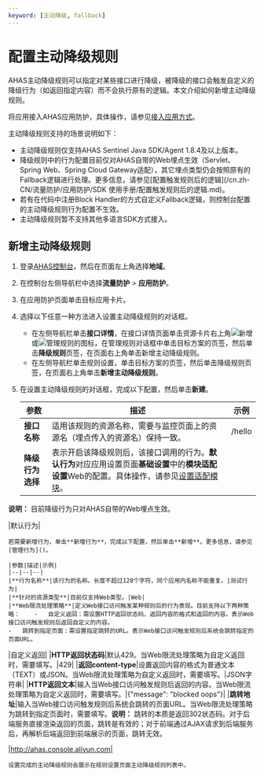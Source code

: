 ```yaml
---
keyword: [主动降级, fallback]
---
```


# 配置主动降级规则

AHAS主动降级规则可以指定对某些接口进行降级，被降级的接口会触发自定义的降级行为（如返回指定内容）而不会执行原有的逻辑。本文介绍如何新增主动降级规则。

将应用接入AHAS应用防护，具体操作，请参见[接入应用方式](/cn.zh-CN/流量防护/应用防护/接入应用/接入应用方式.md)。

主动降级规则支持的场景说明如下：

-   主动降级规则仅支持AHAS Sentinel Java SDK/Agent 1.8.4及以上版本。
-   降级规则中的行为配置目前仅对AHAS自带的Web埋点生效（Servlet、Spring Web、Spring Cloud Gateway适配），其它埋点类型仍会按照原有的Fallback逻辑进行处理。更多信息，请参见[配置触发规则后的逻辑](/cn.zh-CN/流量防护/应用防护/SDK 使用手册/配置触发规则后的逻辑.md)。
-   若有在代码中注册Block Handler的方式自定义Fallback逻辑，则控制台配置的主动降级规则行为配置不生效。
-   主动降级规则暂不支持其他多语言SDK方式接入。

## 新增主动降级规则

1.  登录[AHAS控制台](https://ahas.console.aliyun.com)，然后在页面左上角选择**地域**。

2.  在控制台左侧导航栏中选择**流量防护** \> **应用防护**。

3.  在应用防护页面单击目标应用卡片。

4.  选择以下任意一种方法进入设置主动降级规则的对话框。

    -   在左侧导航栏单击**接口详情**，在接口详情页面单击资源卡片右上角![新增](https://static-aliyun-doc.oss-accelerate.aliyuncs.com/assets/img/zh-CN/0322119951/p135195.png)或![管理规则](https://static-aliyun-doc.oss-accelerate.aliyuncs.com/assets/img/zh-CN/0322119951/p135192.png)的图标，在管理规则对话框中单击目标方案的页签，然后单击**降级规则**页签，在页面右上角单击新增主动降级规则。
    -   在左侧导航栏单击规则设置，单击目标方案的页签，然后单击降级规则页签，在页面右上角单击**新增主动降级规则**。
5.  在设置主动降级规则的对话框，完成以下配置，然后单击**新建**。

    |参数|描述|示例|
    |--|--|--|
    |**接口名称**|适用该规则的资源名称，需要与监控页面上的资源名（埋点传入的资源名）保持一致。|/hello|
    |**降级行为选择**|表示开启该降级规则后，该接口调用的行为。**默认行为**对应应用设置页面**基础设置**中的**模块适配设置**Web的配置。具体操作，请参见[设置适配模块](/cn.zh-CN/流量防护/应用防护/管理应用/应用基础设置.md)。

**说明：** 目前降级行为只对AHAS自带的Web埋点生效。

|默认行为|

    若需要新增行为，单击**新增行为**，完成以下配置，然后单击**新增**。更多信息，请参见[管理行为]()。

    |参数|描述|示例|
    |--|--|--|
    |**行为名称**|该行为的名称。长度不超过128个字符，同个应用内名称不能重复。|测试行为|
    |**针对的资源类型**|目前仅支持Web类型。|Web|
    |**Web限流处理策略**|定义Web接口访问触发某种规则后的行为表现。目前支持以下两种策略：    -   自定义返回：需设置HTTP返回状态码、返回内容的格式和返回的内容。表示Web接口访问触发规则后返回自定义的内容。
    -   跳转到指定页面：需设置指定跳转的URL。表示Web接口访问触发规则后系统会跳转指定的页面URL。
|自定义返回|
    |**HTTP返回状态码**|默认429。当Web限流处理策略为自定义返回时，需要填写。|429|
    |**返回content-type**|设置返回内容的格式为普通文本（TEXT）或JSON。当Web限流处理策略为自定义返回时，需要填写。|JSON字符串|
    |**HTTP返回文本**|输入当Web接口访问触发规则后返回的内容。当Web限流处理策略为自定义返回时，需要填写。|\{"message": "blocked oops"\}|
    |**跳转地址**|输入当Web接口访问触发规则后系统会跳转的页面URL。当Web限流处理策略为跳转到指定页面时，需要填写。**说明：** 跳转的本质是返回302状态码。对于后端服务直接渲染返回的页面，跳转是有效的；对于前端通过AJAX请求到后端服务后，再解析后端返回到前端展示的页面，跳转无效。

|http://ahas.console.aliyun.com|

    设置完成的主动降级规则会展示在规则设置页面主动降级规则列表中。


